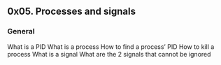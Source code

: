 ## 0x05. Processes and signals

### General
What is a PID
What is a process
How to find a process’ PID
How to kill a process
What is a signal
What are the 2 signals that cannot be ignored
